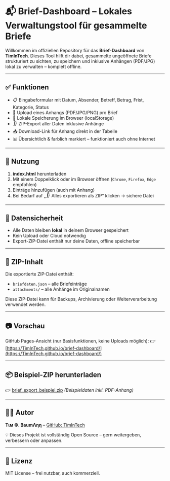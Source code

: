 # 📬 Brief-Dashboard – Lokales Verwaltungstool für gesammelte Briefe

Willkommen im offiziellen Repository für das **Brief-Dashboard** von **TimInTech**. Dieses Tool hilft dir dabei, gesammelte ungeöffnete Briefe strukturiert zu sichten, zu speichern und inklusive Anhängen (PDF/JPG) lokal zu verwalten – komplett offline.

---

## ✅ Funktionen

- 📋 Eingabeformular mit Datum, Absender, Betreff, Betrag, Frist, Kategorie, Status
- 📎 Upload eines Anhangs (PDF/JPG/PNG) pro Brief
- 💾 Lokale Speicherung im Browser (localStorage)
- 🗜️ ZIP-Export aller Daten inklusive Anhänge
- 📥 Download-Link für Anhang direkt in der Tabelle
- 📊 Übersichtlich & farblich markiert – funktioniert auch ohne Internet

---

## 🚀 Nutzung

1. **index.html** herunterladen
2. Mit einem Doppelklick oder im Browser öffnen (`Chrome`, `Firefox`, `Edge` empfohlen)
3. Einträge hinzufügen (auch mit Anhang)
4. Bei Bedarf auf „🗜️ Alles exportieren als ZIP“ klicken → sichere Datei

---

## 🔐 Datensicherheit

- Alle Daten bleiben **lokal** in deinem Browser gespeichert
- Kein Upload oder Cloud notwendig
- Export-ZIP-Datei enthält nur deine Daten, offline speicherbar

---

## 📁 ZIP-Inhalt

Die exportierte ZIP-Datei enthält:

- `briefdaten.json` – alle Briefeinträge
- `attachments/` – alle Anhänge im Originalnamen

Diese ZIP-Datei kann für Backups, Archivierung oder Weiterverarbeitung verwendet werden.

---

## 📷 Vorschau

GitHub Pages-Ansicht (nur Basisfunktionen, keine Uploads möglich):
👉 [https://TimInTech.github.io/brief-dashboard/](https://TimInTech.github.io/brief-dashboard/)

---

## 📦 Beispiel-ZIP herunterladen

👉 [brief_export_beispiel.zip](./sample_export.zip) *(Beispieldaten inkl. PDF-Anhang)*

---

## 👨‍💻 Autor

**Tιм ©. BaumΛηη** – [GitHub: TimInTech](https://github.com/TimInTech)

💡 Dieses Projekt ist vollständig Open Source – gern weitergeben, verbessern oder anpassen.

---

## 📜 Lizenz

MIT License – frei nutzbar, auch kommerziell.
